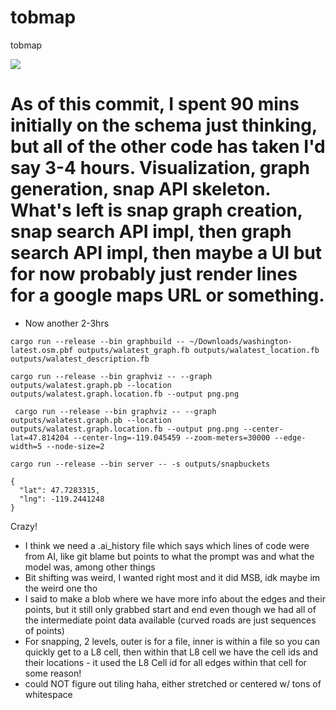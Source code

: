 # tobmap
tobmap

![](png.png)

# As of this commit, I spent 90 mins initially on the schema just thinking, but all of the other code has taken I'd say 3-4 hours. Visualization, graph generation, snap API skeleton. What's left is snap graph creation, snap search API impl, then graph search API impl, then maybe a UI but for now probably just render lines for a google maps URL or something.

- Now another 2-3hrs

```
cargo run --release --bin graphbuild -- ~/Downloads/washington-latest.osm.pbf outputs/walatest_graph.fb outputs/walatest_location.fb outputs/walatest_description.fb
```

```
cargo run --release --bin graphviz -- --graph outputs/walatest.graph.pb --location outputs/walatest.graph.location.fb --output png.png
```

```
 cargo run --release --bin graphviz -- --graph outputs/walatest.graph.pb --location outputs/walatest.graph.location.fb --output png.png --center-lat=47.814204 --center-lng=-119.045459 --zoom-meters=30000 --edge-width=5 --node-size=2
```

```
cargo run --release --bin server -- -s outputs/snapbuckets
```

```
{
  "lat": 47.7283315,
  "lng": -119.2441248
}
```

Crazy!

- I think we need a .ai_history file which says which lines of code were from AI, like git blame but points to what the prompt was and what the model was, among other things
- Bit shifting was weird, I wanted right most and it did MSB, idk maybe im the weird one tho
- I said to make a blob where we have more info about the edges and their points, but it still only grabbed start and end even though we had all of the intermediate point data available (curved roads are just sequences of points)
- For snapping, 2 levels, outer is for a file, inner is within a file so you can quickly get to a L8 cell, then within that L8 cell we have the cell ids and their locations - it used the L8 Cell id for all edges within that cell for some reason!
- could NOT figure out tiling haha, either stretched or centered w/ tons of whitespace
